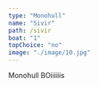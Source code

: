 ```yaml
---
type: "Monohull"
name: "Sivir"
path: /sivir
boat: "1"
topChoice: "no"
image: "./image/10.jpg"
---
```


Monohull BOiiiiiis

